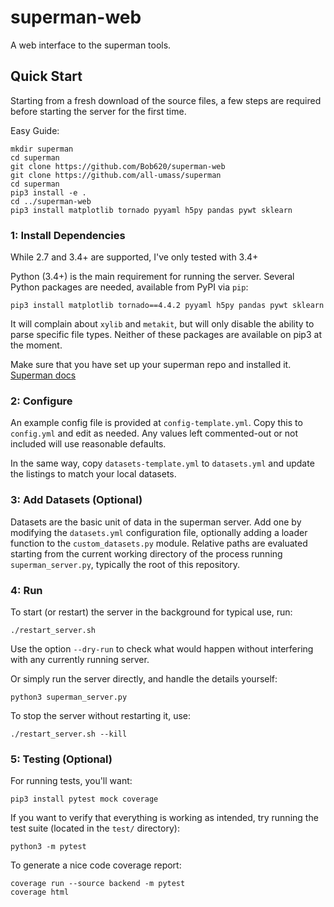 # superman-web

A web interface to the superman tools.


## Quick Start

Starting from a fresh download of the source files,
a few steps are required before starting the server for the first time.

Easy Guide:

	mkdir superman
	cd superman
	git clone https://github.com/Bob620/superman-web
	git clone https://github.com/all-umass/superman
	cd superman
	pip3 install -e .
	cd ../superman-web
	pip3 install matplotlib tornado pyyaml h5py pandas pywt sklearn
	

### 1: Install Dependencies

While 2.7 and 3.4+ are supported, I've only tested with 3.4+

Python (3.4+) is the main requirement for running the server.
Several Python packages are needed, available from PyPI via `pip`:

    pip3 install matplotlib tornado==4.4.2 pyyaml h5py pandas pywt sklearn
    
It will complain about `xylib` and `metakit`, but will only disable the ability to parse specific file types.
Neither of these packages are available on pip3 at the moment.

Make sure that you have set up your superman repo and installed it.
[Superman docs](https://github.com/all-umass/superman#installation)


### 2: Configure

An example config file is provided at `config-template.yml`.
Copy this to `config.yml` and edit as needed.
Any values left commented-out or not included will use reasonable defaults.

In the same way, copy `datasets-template.yml` to `datasets.yml`
and update the listings to match your local datasets.


### 3: Add Datasets (Optional)

Datasets are the basic unit of data in the superman server.
Add one by modifying the `datasets.yml` configuration file,
optionally adding a loader function to the `custom_datasets.py` module.
Relative paths are evaluated starting from the current working directory
of the process running `superman_server.py`,
typically the root of this repository.


### 4: Run

To start (or restart) the server in the background for typical use, run:

    ./restart_server.sh

Use the option `--dry-run` to check what would happen without interfering
with any currently running server.

Or simply run the server directly, and handle the details yourself:

    python3 superman_server.py

To stop the server without restarting it, use:

    ./restart_server.sh --kill

### 5: Testing (Optional)

For running tests, you'll want:

    pip3 install pytest mock coverage

If you want to verify that everything is working as intended,
try running the test suite (located in the `test/` directory):

    python3 -m pytest

To generate a nice code coverage report:

    coverage run --source backend -m pytest
    coverage html
